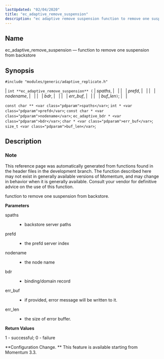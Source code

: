 ```yaml
---
lastUpdated: "02/04/2020"
title: "ec_adaptive_remove_suspension"
description: "ec adaptive remove suspension function to remove one suspension from backstore int ec adaptive remove suspension spaths prefd nodename bdr err buf buf len const char spaths int prefd const char nodename ec adaptive bdr bdr char err buf size t buf len This reference page was automatically generated from..."
---
```


<a name="apis.ec_adaptive_remove_suspension"></a> 
## Name

ec_adaptive_remove_suspension — function to remove one suspension from backstore

## Synopsis

`#include "modules/generic/adaptive_replicate.h"`

| `int **ec_adaptive_remove_suspension** (` | <var class="pdparam">spaths</var>, |   |
|   | <var class="pdparam">prefd</var>, |   |
|   | <var class="pdparam">nodename</var>, |   |
|   | <var class="pdparam">bdr</var>, |   |
|   | <var class="pdparam">err_buf</var>, |   |
|   | <var class="pdparam">buf_len</var>`)`; |   |

`const char ** <var class="pdparam">spaths</var>`;
`int * <var class="pdparam">prefd</var>`;
`const char * <var class="pdparam">nodename</var>`;
`ec_adaptive_bdr * <var class="pdparam">bdr</var>`;
`char * <var class="pdparam">err_buf</var>`;
`size_t <var class="pdparam">buf_len</var>`;<a name="idp46719280"></a> 
## Description

### Note

This reference page was automatically generated from functions found in the header files in the development branch. The function described here may not exist in generally available versions of Momentum, and may change in behavior when it is generally available. Consult your vendor for definitive advice on the use of this function.

function to remove one suspension from backstore.

**<a name="idp46721712"></a> Parameters**

<dl class="variablelist">

<dt>spaths</dt>

<dd>

- backstore server paths

</dd>

<dt>prefd</dt>

<dd>

- the prefd server index

</dd>

<dt>nodename</dt>

<dd>

- the node name

</dd>

<dt>bdr</dt>

<dd>

- binding/domain record

</dd>

<dt>err_buf</dt>

<dd>

- if provided, error message will be written to it.

</dd>

<dt>err_len</dt>

<dd>

- the size of error buffer.

</dd>

</dl>

**<a name="idp46732720"></a> Return Values**

1 - successful; 0 - failure

**Configuration Change. ** This feature is available starting from Momentum 3.3.